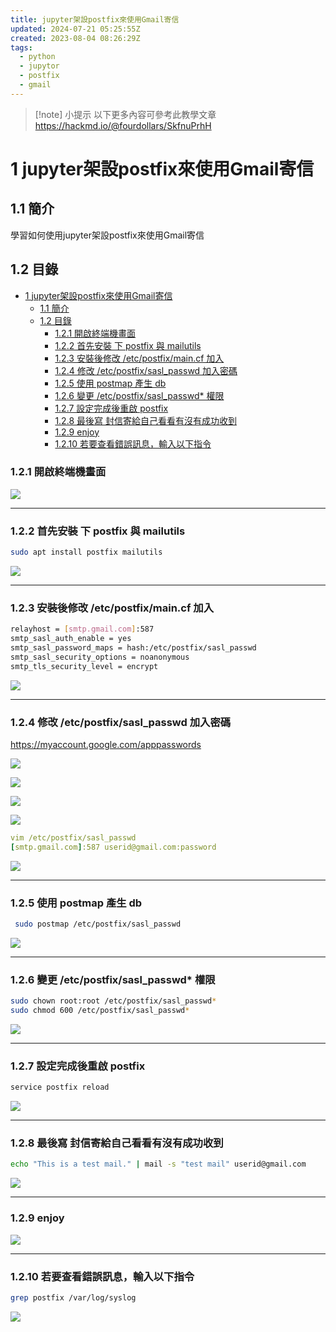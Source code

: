 ```yaml
---
title: jupyter架設postfix來使用Gmail寄信
updated: 2024-07-21 05:25:55Z
created: 2023-08-04 08:26:29Z
tags:
  - python
  - jupytor
  - postfix
  - gmail
---
```



> [!note] 小提示
> 以下更多內容可參考此教學文章
> https://hackmd.io/@fourdollars/SkfnuPrhH

# 1 jupyter架設postfix來使用Gmail寄信

## 1.1 簡介
學習如何使用jupyter架設postfix來使用Gmail寄信

## 1.2 目錄

- [1 jupyter架設postfix來使用Gmail寄信](#1-jupyter架設postfix來使用gmail寄信)
  - [1.1 簡介](#11-簡介)
  - [1.2 目錄](#12-目錄)
    - [1.2.1 開啟終端機畫面](#121-開啟終端機畫面)
    - [1.2.2 首先安裝 下 postfix 與 mailutils](#122-首先安裝-下-postfix-與-mailutils)
    - [1.2.3 安裝後修改 /etc/postfix/main.cf 加入](#123-安裝後修改-etcpostfixmaincf-加入)
    - [1.2.4 修改 /etc/postfix/sasl\_passwd 加入密碼](#124-修改-etcpostfixsasl_passwd-加入密碼)
    - [1.2.5 使用 postmap 產生 db](#125-使用-postmap-產生-db)
    - [1.2.6 變更 /etc/postfix/sasl\_passwd\* 權限](#126-變更-etcpostfixsasl_passwd-權限)
    - [1.2.7 設定完成後重啟 postfix](#127-設定完成後重啟-postfix)
    - [1.2.8 最後寫 封信寄給自己看看有沒有成功收到](#128-最後寫-封信寄給自己看看有沒有成功收到)
    - [1.2.9 enjoy](#129-enjoy)
    - [1.2.10 若要查看錯誤訊息，輸入以下指令](#1210-若要查看錯誤訊息輸入以下指令)


### 1.2.1 開啟終端機畫面

![](https://markweb.idv.tw/uploads/upload_2039860c79149d217eb0f7dbdcde677c.png)

----

<!--more-->

### 1.2.2 首先安裝 下 postfix 與 mailutils

```bash
sudo apt install postfix mailutils
```

![](https://markweb.idv.tw/uploads/upload_f263584d0de4fc51f61b380dfad2df9d.png)

----

### 1.2.3 安裝後修改 /etc/postfix/main.cf 加入

```bash
relayhost = [smtp.gmail.com]:587
smtp_sasl_auth_enable = yes
smtp_sasl_password_maps = hash:/etc/postfix/sasl_passwd
smtp_sasl_security_options = noanonymous
smtp_tls_security_level = encrypt
```

![](https://markweb.idv.tw/uploads/upload_c89ab54ba46fd10b669fbdec49309523.png)

----

### 1.2.4 修改 /etc/postfix/sasl_passwd 加入密碼

<https://myaccount.google.com/apppasswords>

![](https://markweb.idv.tw/uploads/upload_a00f91d5415a091345f36cf9d9b8fd73.png)

![](https://markweb.idv.tw/uploads/upload_174a2fe739deb7fd7070887f781f04ca.png)

![](https://markweb.idv.tw/uploads/upload_5670b7df8de49727eb078174871ee469.png)

![](https://markweb.idv.tw/uploads/upload_367078340cd894ad9684ed218efdab7d.png)




```yaml
vim /etc/postfix/sasl_passwd
[smtp.gmail.com]:587 userid@gmail.com:password
```
![](https://markweb.idv.tw/uploads/upload_0c5404ae2e59e0fef42db4afa1e99eec.png)

----

### 1.2.5 使用 postmap 產生 db

```bash
 sudo postmap /etc/postfix/sasl_passwd
```

![](https://markweb.idv.tw/uploads/upload_827ebac7434ffb889df24380c6dc347c.png)

----

### 1.2.6 變更 /etc/postfix/sasl_passwd\* 權限

```bash
sudo chown root:root /etc/postfix/sasl_passwd*
sudo chmod 600 /etc/postfix/sasl_passwd*
```

![](https://markweb.idv.tw/uploads/upload_fba5343939ba6dd7e306dbf4e0e878c3.png)

----

### 1.2.7 設定完成後重啟 postfix

```bash
service postfix reload
```

![](https://markweb.idv.tw/uploads/upload_e6480032f4bac972d0ff47aa9a46cffa.png)

----

### 1.2.8 最後寫 封信寄給自己看看有沒有成功收到

```bash
echo "This is a test mail." | mail -s "test mail" userid@gmail.com
```

![](https://markweb.idv.tw/uploads/upload_4be9ca03d1d96e0352929deed629eb69.png)

----

### 1.2.9 enjoy

![](https://markweb.idv.tw/uploads/upload_4aa86d39a280f83a2e7c28cc95ac1eb4.png)

----

### 1.2.10 若要查看錯誤訊息，輸入以下指令

```bash
grep postfix /var/log/syslog
```

![](https://markweb.idv.tw/uploads/upload_a0a92ee7ab0a6d232958e9af62c71cff.png)